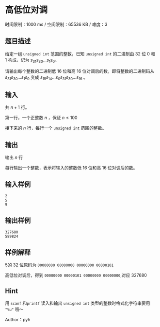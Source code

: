 # 高低位对调

时间限制：1000 ms / 空间限制：65536 KB / 难度：3

## 题目描述

给定一组 `unsigned int` 范围的整数，已知 `unsigned int` 的二进制由 $32$ 位 $0$ 和 $1$ 构成，记为 $s_{31}s_{30}...s_1s_0$。

请输出每个整数的二进制低 $16$ 位和高 $16$ 位对调后的数，即将整数的二进制码从 $s_{31}s_{30}...s_1s_0$ 变成 $s_{15}s_{14}\dots s_{0}s_{31}s_{30}\dots s_{16}$ 。

## 输入

共 $n+1$ 行。

第一行，一个正整数 $n$ ，保证 $n\leq100$

接下来的 $n$ 行，每行一个 `unsigned int` 范围的整数。

## 输出

输出 $n$ 行

每行输出一个整数，表示将输入的整数低 $16$ 位和高 $16$ 位对调后的数。

## 输入样例

    2
    5
    9

## 输出样例

    327680
    589824

## 样例解释

 $5$的 $32$ 位原码为 `00000000 00000000 00000000 00000101`

高低位对调后，得到 `00000000 00000101 00000000 00000000`,对应 $327680$

## Hint

用 `scanf` 和`printf` 读入和输出 `unsigned int` 类型的整数时格式化字符串要用 `"%u"` 哦～

Author：pyh
